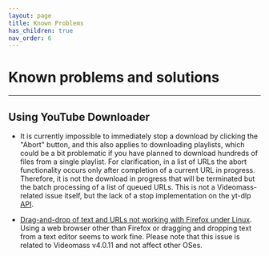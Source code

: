 ```yaml
---
layout: page
title: Known Problems
has_children: true
nav_order: 6
---
```


# Known problems and solutions
-------------------------------------------

## Using YouTube Downloader

- It is currently impossible to immediately stop a download by clicking the 
"Abort" button, and this also applies to downloading playlists, which could be a 
bit problematic if you have planned to download hundreds of files from a single 
playlist. 
For clarification, in a list of URLs the abort functionality occurs only after 
completion of a current URL in progress. Therefore, it is not the download in 
progress that will be terminated but the batch processing of a list of queued URLs. 
This is not a Videomass-related issue itself, but the lack of a stop implementation 
on the yt-dlp [API](https://en.wikipedia.org/wiki/API).  

- [Drag-and-drop of text and URLs not working with Firefox under Linux](https://github.com/wxWidgets/wxWidgets/issues/17694). 
Using a web browser other than Firefox or dragging and dropping text from a text 
editor seems to work fine. Please note that this issue is related to Videomass 
v4.0.11 and not affect other OSes.

